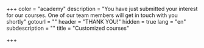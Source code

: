 +++
color = "academy"
description = "You have just submitted your interest for our courses. One of our team members will get in touch with you shortly"
gotourl = ""
header = "THANK YOU!"
hidden = true
lang = "en"
subdescription = ""
title = "Customized courses"

+++
